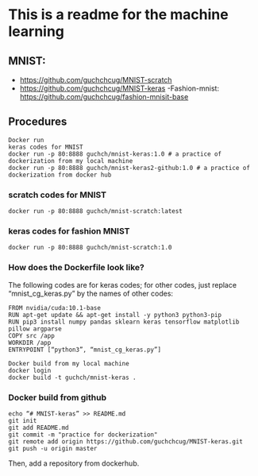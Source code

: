 # This is a readme for the machine learning

## MNIST:
- https://github.com/guchchcug/MNIST-scratch
- https://github.com/guchchcug/MNIST-keras
-Fashion-mnist:
https://github.com/guchchcug/fashion-mnisit-base

## Procedures
```
Docker run
keras codes for MNIST
docker run -p 80:8888 guchch/mnist-keras:1.0 # a practice of dockerization from my local machine
docker run -p 80:8888 guchch/mnist-keras2-github:1.0 # a practice of dockerization from docker hub
```
### scratch codes for MNIST
```
docker run -p 80:8888 guchch/mnist-scratch:latest
```
### keras codes for fashion MNIST
```
docker run -p 80:8888 guchch/mnist-scratch:1.0
```

### How does the Dockerfile look like?
The following codes are for keras codes; for other codes, just replace “mnist_cg_keras.py” by the names of other codes:
```
FROM nvidia/cuda:10.1-base
RUN apt-get update && apt-get install -y python3 python3-pip
RUN pip3 install numpy pandas sklearn keras tensorflow matplotlib pillow argparse
COPY src /app
WORKDIR /app
ENTRYPOINT [“python3”, “mnist_cg_keras.py”]
```
```
Docker build from my local machine
docker login
docker build -t guchch/mnist-keras .
```

### Docker build from github
```
echo “# MNIST-keras” >> README.md
git init
git add README.md
git commit -m "practice for dockerization"
git remote add origin https://github.com/guchchcug/MNIST-keras.git
git push -u origin master
```
Then, add a repository from dockerhub.
